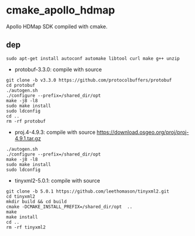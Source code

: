 # cmake_apollo_hdmap
Apollo HDMap SDK compiled with cmake.


## dep
```
sudo apt-get install autoconf automake libtool curl make g++ unzip
```
+ protobuf-3.3.0: compile with source
```
git clone -b v3.3.0 https://github.com/protocolbuffers/protobuf
cd protobuf
./autogen.sh
./configure --prefix=/shared_dir/opt
make -j8 -l8
sudo make install 
sudo ldconfig
cd ..
rm -rf protobuf
```
+ proj.4-4.9.3: compile with source
https://download.osgeo.org/proj/proj-4.9.1.tar.gz
```
./autogen.sh
./configure --prefix=/shared_dir/opt
make -j8 -l8
sudo make install 
sudo ldconfig
```
+ tinyxml2-5.0.1: compile with source
```
git clone -b 5.0.1 https://github.com/leethomason/tinyxml2.git
cd tinyxml2
mkdir build && cd build
cmake -DCMAKE_INSTALL_PREFIX=/shared_dir/opt  ..
make 
make install
cd ..
rm -rf tinyxml2
```